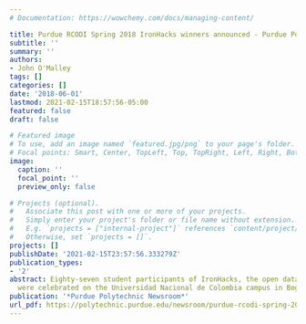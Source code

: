 ```yaml
---
# Documentation: https://wowchemy.com/docs/managing-content/

title: Purdue RCODI Spring 2018 IronHacks winners announced - Purdue Polytechnic Institute
subtitle: ''
summary: ''
authors:
- John O'Malley
tags: []
categories: []
date: '2018-06-01'
lastmod: 2021-02-15T18:57:56-05:00
featured: false
draft: false

# Featured image
# To use, add an image named `featured.jpg/png` to your page's folder.
# Focal points: Smart, Center, TopLeft, Top, TopRight, Left, Right, BottomLeft, Bottom, BottomRight.
image:
  caption: ''
  focal_point: ''
  preview_only: false

# Projects (optional).
#   Associate this post with one or more of your projects.
#   Simply enter your project's folder or file name without extension.
#   E.g. `projects = ["internal-project"]` references `content/project/deep-learning/index.md`.
#   Otherwise, set `projects = []`.
projects: []
publishDate: '2021-02-15T23:57:56.333279Z'
publication_types:
- '2'
abstract: Eighty-seven student participants of IronHacks, the open data hacking competition,
  were celebrated on the Universidad Nacional de Colombia campus in Bogota, Colombia.
publication: '*Purdue Polytechnic Newsroom*'
url_pdf: https://polytechnic.purdue.edu/newsroom/purdue-rcodi-spring-2018-ironhacks-winners-announced
---
```

